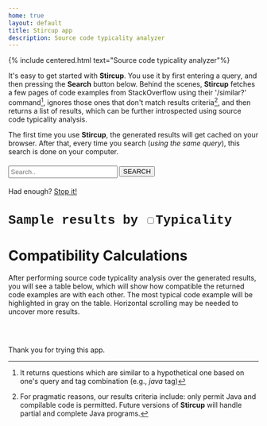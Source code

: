 ```yaml
---
home: true
layout: default
title: Stircup app
description: Source code typicality analyzer
---
```


{% include centered.html text="Source code typicality analyzer"%}

It's easy to get started with **Stircup**. You use it by first entering a query, and then pressing the **Search** button below. Behind the scenes, **Stircup** fetches a few pages of code examples from StackOverflow using their '/similar?' command[^1], ignores those ones that don't match results criteria[^2], and then returns a list of results, which can be further introspected using source code typicality analysis.

The first time you use **Stircup**, the generated results will get cached on your browser. After that, every time you search (_using the same query_), this search is done on your computer.


<div id="columns">
    <div id="left-col">
        <h4>
					<span class="searcher">
						<input 
							id="topk" style="width: 20px;" type="hidden" placeholder="10..." value="10" 
							onkeypress='return event.charCode >= 48 && event.charCode <= 57'/>
						<input id="query" style="width: 220px;vertical-align:middle;padding:3px;" type="text" placeholder="Search.." />						
						<button class="octicon-button dark" id="search">SEARCH</button>
					</span>
				</h4>
        <div id="logger"></div>
        <div id="stopper" class="hide">
           Had enough? <a href="#" id="stop">Stop it!</a>
        </div>
    </div>
</div>
<div id="right-col">
		<h4 style="font-family: Courier, monospace;font-size: 1.6rem;">Sample results by <span class="searcher"><input type="checkbox" id="sorting" value="typical"/><span class="typicality">Typicality</span></span></h4>
    <div id="displayer"></div>
</div>
<div id="clear"></div>

# Compatibility Calculations 

After performing source code typicality analysis over the generated results, 
you will see a table below, which will show how compatible the returned code 
examples are with each other. The most typical code example will be highlighted
in gray on the table. Horizontal scrolling may be needed to uncover more results.

<div style="width: 100%; overflow: auto; font-size:60%;">
	<table id='GaussianKernel' class="kernel">
		<tbody style="display:none">
		</tbody>
	</table>
</div>


Thank you for trying this app.

[^1]: It returns questions which are similar to a hypothetical one based on one's query and tag combination (e.g., _java_ tag) 

[^2]: For pragmatic reasons, our results criteria include: only permit Java and compilable code is permitted. Future versions of **Stircup** will handle partial and complete Java programs.  